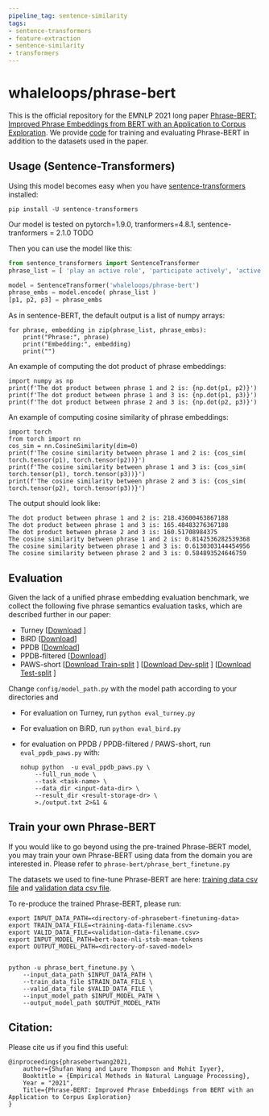 ```yaml
---
pipeline_tag: sentence-similarity
tags:
- sentence-transformers
- feature-extraction
- sentence-similarity
- transformers
---
```


# whaleloops/phrase-bert

This is the official repository for the EMNLP 2021 long paper [Phrase-BERT: Improved Phrase Embeddings from BERT with an Application to Corpus Exploration](https://arxiv.org/abs/2109.06304). We provide [code](https://github.com/sf-wa-326/phrase-bert-topic-model) for training and evaluating Phrase-BERT in addition to the datasets used in the paper.



## Usage (Sentence-Transformers)

Using this model becomes easy when you have [sentence-transformers](https://www.SBERT.net) installed:

```
pip install -U sentence-transformers
```

Our model is tested on pytorch=1.9.0, tranformers=4.8.1, sentence-tranformers = 2.1.0 TODO

Then you can use the model like this:

```python
from sentence_transformers import SentenceTransformer
phrase_list = [ 'play an active role', 'participate actively', 'active lifestyle']

model = SentenceTransformer('whaleloops/phrase-bert')
phrase_embs = model.encode( phrase_list )
[p1, p2, p3] = phrase_embs
```

As in sentence-BERT, the default output is a list of numpy arrays:
````
for phrase, embedding in zip(phrase_list, phrase_embs):
    print("Phrase:", phrase)
    print("Embedding:", embedding)
    print("")
````

An example of computing the dot product of phrase embeddings:
````
import numpy as np
print(f'The dot product between phrase 1 and 2 is: {np.dot(p1, p2)}')
print(f'The dot product between phrase 1 and 3 is: {np.dot(p1, p3)}')
print(f'The dot product between phrase 2 and 3 is: {np.dot(p2, p3)}')
````

An example of computing cosine similarity of phrase embeddings:
````
import torch 
from torch import nn
cos_sim = nn.CosineSimilarity(dim=0)
print(f'The cosine similarity between phrase 1 and 2 is: {cos_sim( torch.tensor(p1), torch.tensor(p2))}')
print(f'The cosine similarity between phrase 1 and 3 is: {cos_sim( torch.tensor(p1), torch.tensor(p3))}')
print(f'The cosine similarity between phrase 2 and 3 is: {cos_sim( torch.tensor(p2), torch.tensor(p3))}')
````

The output should look like:
````
The dot product between phrase 1 and 2 is: 218.43600463867188
The dot product between phrase 1 and 3 is: 165.48483276367188
The dot product between phrase 2 and 3 is: 160.51708984375
The cosine similarity between phrase 1 and 2 is: 0.8142536282539368
The cosine similarity between phrase 1 and 3 is: 0.6130303144454956
The cosine similarity between phrase 2 and 3 is: 0.584893524646759
````



## Evaluation
Given the lack of a unified phrase embedding evaluation benchmark, we collect the following five phrase semantics evaluation tasks, which are described further in our paper:

* Turney [[Download](https://storage.googleapis.com/phrase-bert/turney/data.txt) ]
* BiRD [[Download](https://storage.googleapis.com/phrase-bert/bird/data.txt)]
* PPDB [[Download](https://storage.googleapis.com/phrase-bert/ppdb/examples.json)]
* PPDB-filtered [[Download](https://storage.googleapis.com/phrase-bert/ppdb_exact/examples.json)]
* PAWS-short [[Download Train-split](https://storage.googleapis.com/phrase-bert/paws_short/train_examples.json) ] [[Download Dev-split](https://storage.googleapis.com/phrase-bert/paws_short/dev_examples.json) ] [[Download Test-split](https://storage.googleapis.com/phrase-bert/paws_short/test_examples.json) ]


Change `config/model_path.py` with the model path according to your directories and 
* For evaluation on Turney, run `python eval_turney.py`
* For evaluation on BiRD, run `python eval_bird.py`
* for evaluation on PPDB / PPDB-filtered / PAWS-short, run `eval_ppdb_paws.py` with:

    ````
    nohup python  -u eval_ppdb_paws.py \
        --full_run_mode \
        --task <task-name> \
        --data_dir <input-data-dir> \
        --result_dir <result-storage-dr> \
        >./output.txt 2>&1 &
    ````

## Train your own Phrase-BERT
If you would like to go beyond using the pre-trained Phrase-BERT model, you may train your own Phrase-BERT using data from the domain you are interested in. Please refer to 
`phrase-bert/phrase_bert_finetune.py`

The datasets we used to fine-tune Phrase-BERT are here: [training data csv file](https://storage.googleapis.com/phrase-bert/phrase-bert-ft-data/pooled_context_para_triples_p%3D0.8_train.csv) and [validation data csv file](https://storage.googleapis.com/phrase-bert/phrase-bert-ft-data/pooled_context_para_triples_p%3D0.8_valid.csv).

To re-produce the trained Phrase-BERT, please run:

    export INPUT_DATA_PATH=<directory-of-phrasebert-finetuning-data>
    export TRAIN_DATA_FILE=<training-data-filename.csv>
    export VALID_DATA_FILE=<validation-data-filename.csv>
    export INPUT_MODEL_PATH=bert-base-nli-stsb-mean-tokens 
    export OUTPUT_MODEL_PATH=<directory-of-saved-model>


    python -u phrase_bert_finetune.py \
        --input_data_path $INPUT_DATA_PATH \
        --train_data_file $TRAIN_DATA_FILE \
        --valid_data_file $VALID_DATA_FILE \
        --input_model_path $INPUT_MODEL_PATH \
        --output_model_path $OUTPUT_MODEL_PATH

## Citation:
Please cite us if you find this useful:
````
@inproceedings{phrasebertwang2021,
    author={Shufan Wang and Laure Thompson and Mohit Iyyer},
    Booktitle = {Empirical Methods in Natural Language Processing},
    Year = "2021",
    Title={Phrase-BERT: Improved Phrase Embeddings from BERT with an Application to Corpus Exploration}
}
````
